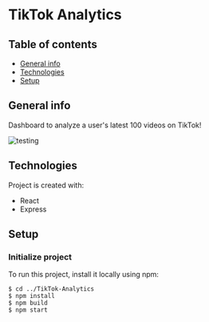 # TikTok Analytics

## Table of contents
* [General info](#general-info)
* [Technologies](#technologies)
* [Setup](#setup)

## General info
Dashboard to analyze a user's latest 100 videos on TikTok!


![testing](https://user-images.githubusercontent.com/78133003/127082272-b462b1f3-6b38-4cda-85ed-da59e242acb1.gif)


## Technologies
Project is created with:
* React
* Express
	
## Setup
### Initialize project
To run this project, install it locally using npm:

```
$ cd ../TikTok-Analytics
$ npm install
$ npm build
$ npm start
```
